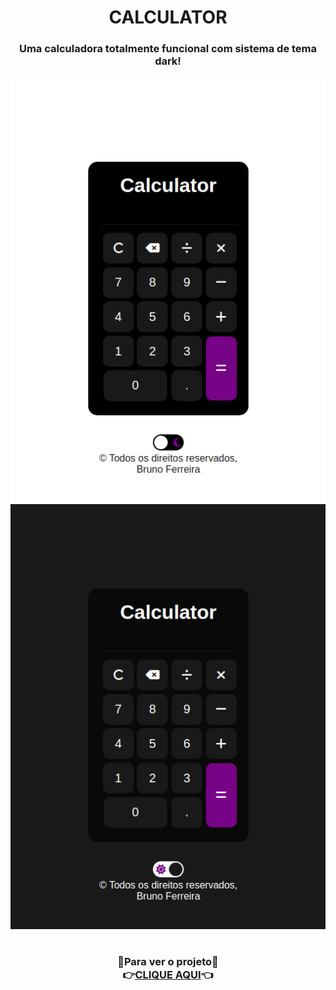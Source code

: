 <h1 align="center">CALCULATOR</h1>
<h3 align="center">Uma calculadora totalmente funcional com sistema de tema dark!</h3>
<div align="center"><img src="./assets/temawhite.png"/> <img src="./assets/temadark.png"/></div>
<h1>
<h3 align="center">🔹Para ver o projeto🔹<br>👉<a href="https://eiibrunoferreira.github.io/calculator/">CLIQUE AQUI</a>👈</h3>